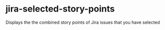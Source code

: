 # jira-selected-story-points
Displays the the combined story points of Jira issues that you have selected 
